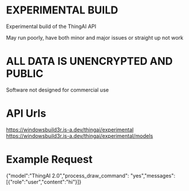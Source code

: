 # EXPERIMENTAL BUILD
Experimental build of the ThingAI API

May run poorly, have both minor and major issues or straight up not work

# ALL DATA IS UNENCRYPTED AND PUBLIC
Software not designed for commercial use

# API Urls
https://windowsbuild3r.is-a.dev/thingai/experimental
https://windowsbuild3r.is-a.dev/thingai/experimental/models

# Example Request
{"model":"ThingAI 2.0","process_draw_command": "yes","messages":[\{"role":"user","content":"hi"}]}
